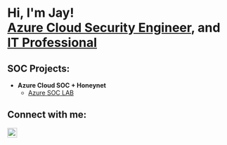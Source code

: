 <h1>Hi, I'm Jay! <br/><a href="https://github.com/jaymsamaniego">Azure Cloud Security Engineer</a>, and <a href="https://www.linkedin.com/in/jaymsamaniego/">IT Professional</a>

<h2>SOC Projects:</h2>

- <b>Azure Cloud SOC + Honeynet</b>
  - [Azure SOC LAB](https://github.com/jaymsamaniego/Azure-Cloud-SOC-Honeynet)

<h2>Connect with me:</h2>

[<img align="left" alt="JoshMadakor | LinkedIn" width="22px" src="https://cdn.jsdelivr.net/npm/simple-icons@v3/icons/linkedin.svg" />][linkedin]

[linkedin]: https://www.linkedin.com/in/jaymsamaniego/

<!--
**joshmadakor1/joshmadakor1** is a ✨ _special_ ✨ repository because its `README.md` (this file) appears on your GitHub profile.

Here are some ideas to get you started:

- 🔭 I’m currently working on ...
- 🌱 I’m currently learning ...
- 👯 I’m looking to collaborate on ...
- 🤔 I’m looking for help with ...
- 💬 Ask me about ...
- 📫 How to reach me: ...
- 😄 Pronouns: ...
- ⚡ Fun fact: ...
-->
